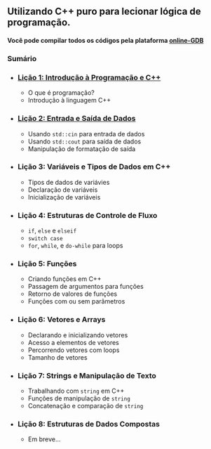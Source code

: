 ## Utilizando C++ puro para lecionar lógica de programação.

#### Você pode compilar todos os códigos pela plataforma [online-GDB](https://www.onlinegdb.com/)

### Sumário 

- ### [Lição 1: Introdução à Programação e C++](https://github.com/ThiagoSousa81/Basico-de-CPP/blob/main/Aula1.md#li%C3%A7%C3%A3o-1-introdu%C3%A7%C3%A3o-%C3%A0-programa%C3%A7%C3%A3o-e-c)
    - O que é programação?
    - Introdução à linguagem C++

- ### [Lição 2: Entrada e Saída de Dados](https://github.com/ThiagoSousa81/Basico-de-CPP/blob/main/Aula2.md#li%C3%A7%C3%A3o-2)

    - Usando ```std::cin``` para entrada de dados
    - Usando ```std::cout``` para saída de dados
    - Manipulação de formatação de saída

- ### Lição 3: Variáveis e Tipos de Dados em C++

    - Tipos de dados de variávies
    - Declaração de variáveis
    - Inicialização de variáveis

- ### Lição 4: Estruturas de Controle de Fluxo

    - ```if```, ```else``` e ```elseif```
    - ```switch case```
    - ```for```, ```while```, e ```do-while``` para loops

- ### Lição 5: Funções

    - Criando funções em C++
    - Passagem de argumentos para funções
    - Retorno de valores de funções
    - Funções com ou sem parâmetros

- ### Lição 6: Vetores e Arrays

    - Declarando e inicializando vetores
    - Acesso a elementos de vetores
    - Percorrendo vetores com loops
    - Tamanho de vetores

- ### Lição 7: Strings e Manipulação de Texto

    - Trabalhando com ```string``` em C++
    - Funções de manipulação de ```string```
    - Concatenação e comparação de ```string```

- ### Lição 8: Estruturas de Dados Compostas

    - Em breve...
<!--
Introdução a structs
Criando e usando structs
Vetores de structs
Structs aninhadas
Lição 9: Programação Orientada a Objetos (POO)

Conceitos básicos de POO
Classes e objetos em C++
Métodos e atributos de classe
Encapsulamento e modificadores de acesso
Lição 10: Tratamento de Erros com try/catch

Introdução a exceções em C++
Usando blocos try e catch para tratar exceções
Lançando exceções personalizadas
Lição 11: Bibliotecas e Recursos Avançados

Inclusão e uso de bibliotecas externas
Uso de ponteiros
Alocação dinâmica de memória
Recursão
Lição 12: Projeto Final

Desenvolvimento de um pequeno projeto em C++ que aplica os conceitos aprendidos durante o curso
-->